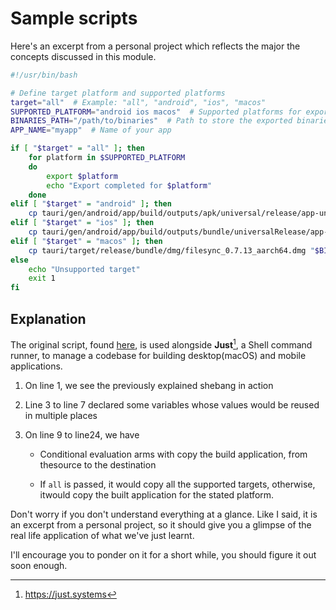 # Sample scripts

Here's an excerpt from a personal project which reflects the major the concepts discussed in this module.

```sh
#!/usr/bin/bash    

# Define target platform and supported platforms
target="all"  # Example: "all", "android", "ios", "macos"
SUPPORTED_PLATFORM="android ios macos"  # Supported platforms for export
BINARIES_PATH="/path/to/binaries"  # Path to store the exported binaries
APP_NAME="myapp"  # Name of your app

if [ "$target" = "all" ]; then 
    for platform in $SUPPORTED_PLATFORM
    do
        export $platform
        echo "Export completed for $platform"
    done 
elif [ "$target" = "android" ]; then
    cp tauri/gen/android/app/build/outputs/apk/universal/release/app-universal-release.apk "$BINARIES_PATH/$APP_NAME.apk"
elif [ "$target" = "ios" ]; then 
    cp tauri/gen/android/app/build/outputs/bundle/universalRelease/app-universal-release.aab "$BINARIES_PATH/$APP_NAME.aab"
elif [ "$target" = "macos" ]; then
    cp tauri/target/release/bundle/dmg/filesync_0.7.13_aarch64.dmg "$BINARIES_PATH/$APP_NAME.dmg"
else 
    echo "Unsupported target"
    exit 1
fi
```

## Explanation

The original script, found [here](https://github.com/opeolluwa/filesync/blob/master/justfile), is used alongside **Just**[^just], a Shell command runner, to manage a codebase for building desktop(macOS) and mobile applications.

1. On line <span class="line-number">1</span>, we see the previously explained shebang in action

2. Line <span class="line-number">3</span> to line <span class="line-number">7</span> declared some variables whose values would be reused in multiple places

3. On line <span class="line-number">9</span> to line<span class="line-number">24</span>, we have

   - Conditional evaluation arms with copy the build application, from thesource to the destination

   - If `all` is passed, it would copy all the supported targets, otherwise, itwould copy the built application for the stated platform.

Don't worry if you don't understand everything at a glance. Like I said, it is an excerpt from a personal project, so it should give you a glimpse of the real life application of what we've just learnt.

I'll encourage you to ponder on it for a short while, you should figure it out soon enough.

[^just]: <https://just.systems>

